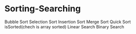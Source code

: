 # Sorting-Searching

Bubble Sort
Selection Sort
Insertion Sort
Merge Sort
Quick Sort
isSorted(chech is array sorted)
Linear Search
Binary Search
